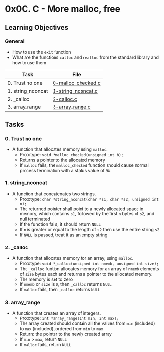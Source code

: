 # 0x0C. C - More malloc, free
## Learning Objectives

### General

* How to use the `exit` function
* What are the functions `calloc` and `realloc` from the standard library and how to use them

| Task | File |
| ---- | ---- |
| 0. Trust no one | [0-malloc_checked.c](./0-malloc_checked.c) |
| 1. string_nconcat | [1-string_nconcat.c](./1-string_nconcat.c) |
| 2. _calloc | [2-calloc.c](./2-calloc.c) |
| 3. array_range | [3-array_range.c](./3-array_range.c) |

## Tasks
### 0. Trust no one
* A function that allocates memory using `malloc`.
	* Prototype: `void *malloc_checked(unsigned int b);`
	* Returns a pointer to the allocated memory
	* If `malloc` fails, the `malloc_checked` function should cause normal process termination with a status value of `98`
### 1. string_nconcat
* A function that concatenates two strings.
	* Prototype: `char *string_nconcat(char *s1, char *s2, unsigned int n);`
	* The returned pointer shall point to a newly allocated space in memory, which contains `s1`, followed by the first `n` bytes of `s2`, and null terminated
	* If the function fails, it should return `NULL`
	* If `n` is greater or equal to the length of `s2` then use the entire string `s2`
	* If `NULL` is passed, treat it as an empty string
### 2. \_calloc
* A function that allocates memory for an array, using `malloc`.
	* Prototype: `void *_calloc(unsigned int nmemb, unsigned int size);`
	* The `_calloc` funtion allocates memory for an array of `nmemb` elements of `size` bytes each and returns a pointer to the allocated memory.
	* The memory is set to zero
	* If `nmemb` or `size` is `0`, then `_calloc` returns `NULL`
	* If `malloc` fails, then `_calloc` returns `NULL`
### 3. array_range
* A function that creates an array of integers.
	* Prototype: `int *array_range(int min, int max);`
	* The array created should contain all the values from `min` (included) to `max` (included), ordered from `min` to `max`
	* Return: the pointer to the newly created array
	* If `min` > `max`, return `NULL`
	* If `malloc` fails, return `NULL`

